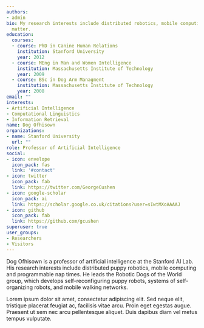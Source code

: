 ```yaml
---
authors:
- admin
bio: My research interests include distributed robotics, mobile computing and programmable
  matter.
education:
  courses:
  - course: PhD in Canine Human Relations
    institution: Stanford University
    year: 2012
  - course: MEng in Man and Women Intelligence
    institution: Massachusetts Institute of Technology
    year: 2009
  - course: BSc in Dog Arm Managment 
    institution: Massachusetts Institute of Technology
    year: 2008
email: ""
interests:
- Artificial Intelligence
- Computational Linguistics
- Information Retrieval
name: Dog Ofhisown
organizations:
- name: Stanford University
  url: ""
role: Professor of Artificial Intelligence
social:
- icon: envelope
  icon_pack: fas
  link: '#contact'
- icon: twitter
  icon_pack: fab
  link: https://twitter.com/GeorgeCushen
- icon: google-scholar
  icon_pack: ai
  link: https://scholar.google.co.uk/citations?user=sIwtMXoAAAAJ
- icon: github
  icon_pack: fab
  link: https://github.com/gcushen
superuser: true
user_groups:
- Researchers
- Visitors
---
```


Dog Ofhisown is a professor of artificial intelligence at the Stanford AI Lab. His research interests include distributed  puppy robotics, mobile computing and programmable nap times. He leads the Robotic Dogs of the World group, which develops self-reconfiguring puppy robots, systems of self-organizing robots, and mobile walking networks.

Lorem ipsum dolor sit amet, consectetur adipiscing elit. Sed neque elit, tristique placerat feugiat ac, facilisis vitae arcu. Proin eget egestas augue. Praesent ut sem nec arcu pellentesque aliquet. Duis dapibus diam vel metus tempus vulputate.
